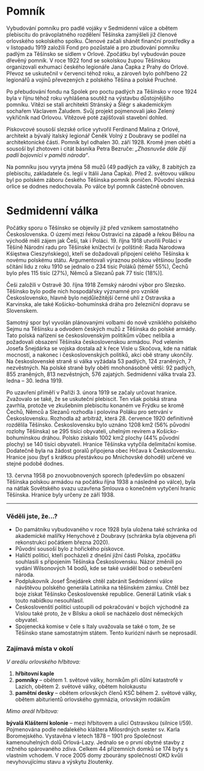 # Pomník

Vybudování pomníku pro padlé vojáky v Sedmidenní válce a obětem plebiscitu do právoplatného rozdělení Těšínska zamýšleli již členové orlovského sokolského spolku. Členové začali shánět finanční prostředky a v listopadu 1919 založili Fond pro pozůstalé a pro zbudování pomníku padlým za Těšínsko se sídlem v Orlové. Zpočátku byl vybudován pouze dřevěný pomník. V roce 1922 fond se sokolskou župou Těšínskou organizovali exhumaci českého legionáře Jana Čapka z Prahy do Orlové. Převoz se uskutečnil v červenci téhož roku, a zároveň bylo pohřbeno 22 legionářů a vojínů převezených z polského Těšína a polské Pruchné.

Po přebudování fondu na Spolek pro poctu padlých za Těšínsko v roce 1924 byla v říjnu téhož roku vyhlášena soutěž na výstavbu důstojnějšího pomníku. Vítězi se stali architekti Stránský a Šlégr s akademickým sochařem Václavem Žaludem. Svůj projekt pojmenovali jako Zelený vykřičník nad Orlovou. Vítězové poté zajišťovali stavební dohled.

Pískovcové sousoší slezské orlice vytvořil Ferdinand Malina z Orlové, architekt a bývalý italský legionář Čeněk Volný z Doubravy se podílel na architektonické části. Pomník byl odhalen 30. září 1928. Kromě jmen obětí a sousoší byl zhotoven i citát básníka Petra Bezruče: _„Zhasnuvše dále žijí padlí bojovníci v paměti národa“_.

Na pomníku jsou vyryta jména 58 mužů (49 padlých za války, 8 zabitých za plebiscitu, zakladatele čs. legií v Itálii Jana Čapka). Před 2. světovou válkou byl po polském záboru českého Těšínska pomník poničen. Původní slezská orlice se dodnes nedochovala. Po válce byl pomník částečně obnoven.

# Sedmidenní válka

Počátky sporu o Těšínsko se objevily již před vznikem samostatného Československa. O území mezi řekou Ostravicí na západě a řekou Bělou na východě měli zájem jak Češi, tak i Poláci. 19. října 1918 utvořili Poláci v Těšíně Národní radu pro Těšínské knížectví (v polštině: Rada Narodowa Kśięstwa Cieszyńskiego), kteří se dožadovali připojení celého Těšínska k novému polskému státu. Argumentovali výraznou polskou většinou [podle sčítání lidu z roku 1910 se jednalo o 234 tisíc Poláků (téměř 55%), Čechů bylo přes 115 tisíc (27%), Němců a Slezanů pak 77 tisíc (18%)].

Češi založili v Ostravě 30. října 1918 Zemský národní výbor pro Slezsko. Těšínsko bylo podle nich hospodářsky významné pro vzniklé Československo, hlavně bylo nejdůležitější černé uhlí z Ostravska a Karvinska, ale také Košicko-bohumínská dráha pro železniční dopravu se Slovenskem.

Samotný spor byl vyvolán plánovanými volbami do nově vzniklého polského Sejmu na Těšínsku a odvodem českých mužů z Těšínska do polské armády. Tato polská nařízení se československým politikům vůbec nelíbila a požadovali obsazení Těšínska československou armádou. Pod velením Josefa Šnejdárka se vojska dostala až k řece Visle u Skočova, kde na nátlak mocností, a nakonec i československých politiků, akci obě strany ukončily. Na československé straně si válka vyžádala 53 padlých, 124 zraněných, 7 nezvěstných. Na polské straně byly oběti mnohonásobně větší: 92 padlých, 855 zraněných, 813 nezvěstných, 576 zajatých. Sedmidenní válka trvala 23. ledna – 30. ledna 1919.

Po uzavření příměří v Paříži 3. února 1919 se začaly určovat hranice. Zvažovalo se také, že se uskuteční plebiscit. Ten však polská strana zavrhla, protože ve zkušebním plebiscitu konaném ve Frýdku se kromě Čechů, Němců a Slezanů rozhodla i polovina Poláku pro setrvání v Československu. Rozhodla až arbitráž, která 28. července 1920 definitivně rozdělila Těšínsko. Československu bylo uznáno 1208 km2 (56% původní rozlohy Těšínska) se 295 tisíci obyvateli, uhelným revírem a Košicko- bohumínskou dráhou. Polsko získalo 1002 km2 plochy (44% původní plochy) se 140 tisíci obyvateli. Hranice Těšínska vytyčila delimitační komise. Dodatečně byla na žádost goralů připojena obec Hrčava k Československu. Hranice jsou (byť s krátkou přestávkou po Mnichovské dohodě) určené ve stejné podobě dodnes.

13\. června 1958 po znovuobnovených sporech (především po obsazení Těšínska polskou armádou na počátku října 1938 a následně po válce), byla na nátlak Sovětského svazu uzavřena Smlouva o konečném vytyčení hranic Těšínska. Hranice byly určeny ze září 1938.

---

### Věděli jste, že...?

- Do památníku vybudovaného v roce 1928 byla uložena také schránka od akademické malířky Henychové z Doubravy (schránka byla objevena při rekonstrukci počátkem března 2020).
- Původní sousoší bylo z hořického pískovce.
- Haličtí politici, kteří pocházeli z dnešní jižní části Polska, zpočátku souhlasili s připojením Těšínska Československu. Názor změnili po vydání Wilsonových 14 bodů, kde se také uváděl bod o sebeurčení národa.
- Podplukovník Josef Šnejdárek chtěl zabránit Sedmidenní válce návštěvou polského generála Latinika na těšínském zámku. Chtěl bez boje získat Těšínsko Československé republice. Generál Latinik však s touto nabídkou nesouhlasil.
- Českoslovenští politici ustoupili od pokračování v bojích východně za Vislou také proto, že v Bílsku a okolí se nacházelo dost německých obyvatel.
- Spojenecká komise v čele s Italy uvažovala se také o tom, že se Těšínsko stane samostatným státem. Tento kuriózní návrh se neprosadil.

### Zajímavá místa v okolí

_V areálu orlovského hřbitova:_

1. **hřbitovní kaple**
2. **pomníky** – obětem 1. světové války, horníkům při důlní katastrofě v Lazích, obětem 2. světové války, obětem holokaustu
3. **pamětní desky** – obětem orlovských členů KSČ během 2. světové války, obětem abiturientů orlovského gymnázia, orlovským rodákům

_Mimo areál hřbitova:_

**bývalá Klášterní kolonie** – mezi hřbitovem a ulicí Ostravskou (silnice I/59). Pojmenována podle
nedalekého kláštera Milosrdných sester sv. Karla Boromejského. Vystavěna v letech 1878 – 1901 pro
Společnost kamenouhelných dolů Orlová-Lazy. Jednalo se o první obytné stavby z režného
spárovaného zdiva. Celkem 44 přízemních domků se 174 byty s vlastním vchodem. V roce 2005 domy
zbourány společností OKD kvůli nevyhovujícímu stavu a výskytu žloutenky.
